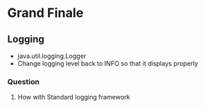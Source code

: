 # Grand Finale

## Logging 

* java.util.logging.Logger
* Change logging level back to INFO so that it displays properly

### Question

1. How with Standard logging framework